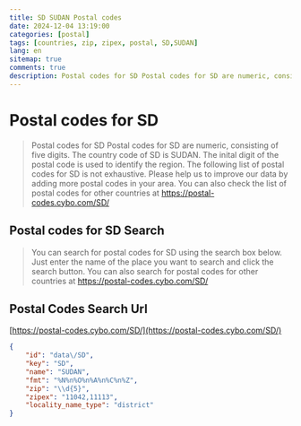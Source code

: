 ```yaml
---
title: SD SUDAN Postal codes 
date: 2024-12-04 13:19:00
categories: [postal]
tags: [countries, zip, zipex, postal, SD,SUDAN]
lang: en
sitemap: true
comments: true
description: Postal codes for SD Postal codes for SD are numeric, consisting of five digits. The country code of SD is SUDAN. The inital digit of the postal code is used to identify the region. The following list of postal codes for SD is not exhaustive. Please help us to improve our data by adding more postal codes in your area. You can also check the list of postal codes for other countries at https://postal-codes.cybo.com/SD/
---
```


# Postal codes for SD
> Postal codes for SD Postal codes for SD are numeric, consisting of five digits. The country code of SD is SUDAN. The inital digit of the postal code is used to identify the region. The following list of postal codes for SD is not exhaustive. Please help us to improve our data by adding more postal codes in your area. You can also check the list of postal codes for other countries at https://postal-codes.cybo.com/SD/

## Postal codes for SD Search 
> You can search for postal codes for SD using the search box below. Just enter the name of the place you want to search and click the search button. You can also search for postal codes for other countries at https://postal-codes.cybo.com/SD/

## Postal Codes Search Url

[https://postal-codes.cybo.com/SD/](https://postal-codes.cybo.com/SD/)
```json
{
    "id": "data\/SD",
    "key": "SD",
    "name": "SUDAN",
    "fmt": "%N%n%O%n%A%n%C%n%Z",
    "zip": "\\d{5}",
    "zipex": "11042,11113",
    "locality_name_type": "district"
}
```
